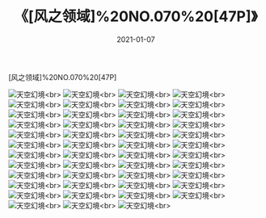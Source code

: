 ﻿---
layout: post
title: 《[风之领域]%20NO.070%20[47P]》
date: 2021-01-07
img: http://photo.orgx.cf/性感/2021/[风之领域]%20NO.070%20[47P]/000.jpg
tags: [美女,性感,泳衣]
---

[风之领域]%20NO.070%20[47P]



![天空幻境](http://photo.orgx.cf/性感/2021/[风之领域]%20NO.070%20[47P]/001.jpg''天空幻境'')<br>
![天空幻境](http://photo.orgx.cf/性感/2021/[风之领域]%20NO.070%20[47P]/002.jpg''天空幻境'')<br>
![天空幻境](http://photo.orgx.cf/性感/2021/[风之领域]%20NO.070%20[47P]/003.jpg''天空幻境'')<br>
![天空幻境](http://photo.orgx.cf/性感/2021/[风之领域]%20NO.070%20[47P]/004.jpg''天空幻境'')<br>
![天空幻境](http://photo.orgx.cf/性感/2021/[风之领域]%20NO.070%20[47P]/005.jpg''天空幻境'')<br>
![天空幻境](http://photo.orgx.cf/性感/2021/[风之领域]%20NO.070%20[47P]/006.jpg''天空幻境'')<br>
![天空幻境](http://photo.orgx.cf/性感/2021/[风之领域]%20NO.070%20[47P]/007.jpg''天空幻境'')<br>
![天空幻境](http://photo.orgx.cf/性感/2021/[风之领域]%20NO.070%20[47P]/008.jpg''天空幻境'')<br>
![天空幻境](http://photo.orgx.cf/性感/2021/[风之领域]%20NO.070%20[47P]/009.jpg''天空幻境'')<br>
![天空幻境](http://photo.orgx.cf/性感/2021/[风之领域]%20NO.070%20[47P]/010.jpg''天空幻境'')<br>
![天空幻境](http://photo.orgx.cf/性感/2021/[风之领域]%20NO.070%20[47P]/011.jpg''天空幻境'')<br>
![天空幻境](http://photo.orgx.cf/性感/2021/[风之领域]%20NO.070%20[47P]/012.jpg''天空幻境'')<br>
![天空幻境](http://photo.orgx.cf/性感/2021/[风之领域]%20NO.070%20[47P]/013.jpg''天空幻境'')<br>
![天空幻境](http://photo.orgx.cf/性感/2021/[风之领域]%20NO.070%20[47P]/014.jpg''天空幻境'')<br>
![天空幻境](http://photo.orgx.cf/性感/2021/[风之领域]%20NO.070%20[47P]/015.jpg''天空幻境'')<br>
![天空幻境](http://photo.orgx.cf/性感/2021/[风之领域]%20NO.070%20[47P]/016.jpg''天空幻境'')<br>
![天空幻境](http://photo.orgx.cf/性感/2021/[风之领域]%20NO.070%20[47P]/017.jpg''天空幻境'')<br>
![天空幻境](http://photo.orgx.cf/性感/2021/[风之领域]%20NO.070%20[47P]/018.jpg''天空幻境'')<br>
![天空幻境](http://photo.orgx.cf/性感/2021/[风之领域]%20NO.070%20[47P]/019.jpg''天空幻境'')<br>
![天空幻境](http://photo.orgx.cf/性感/2021/[风之领域]%20NO.070%20[47P]/020.jpg''天空幻境'')<br>
![天空幻境](http://photo.orgx.cf/性感/2021/[风之领域]%20NO.070%20[47P]/021.jpg''天空幻境'')<br>
![天空幻境](http://photo.orgx.cf/性感/2021/[风之领域]%20NO.070%20[47P]/022.jpg''天空幻境'')<br>
![天空幻境](http://photo.orgx.cf/性感/2021/[风之领域]%20NO.070%20[47P]/023.jpg''天空幻境'')<br>
![天空幻境](http://photo.orgx.cf/性感/2021/[风之领域]%20NO.070%20[47P]/024.jpg''天空幻境'')<br>
![天空幻境](http://photo.orgx.cf/性感/2021/[风之领域]%20NO.070%20[47P]/025.jpg''天空幻境'')<br>
![天空幻境](http://photo.orgx.cf/性感/2021/[风之领域]%20NO.070%20[47P]/026.jpg''天空幻境'')<br>
![天空幻境](http://photo.orgx.cf/性感/2021/[风之领域]%20NO.070%20[47P]/027.jpg''天空幻境'')<br>
![天空幻境](http://photo.orgx.cf/性感/2021/[风之领域]%20NO.070%20[47P]/028.jpg''天空幻境'')<br>
![天空幻境](http://photo.orgx.cf/性感/2021/[风之领域]%20NO.070%20[47P]/029.jpg''天空幻境'')<br>
![天空幻境](http://photo.orgx.cf/性感/2021/[风之领域]%20NO.070%20[47P]/030.jpg''天空幻境'')<br>
![天空幻境](http://photo.orgx.cf/性感/2021/[风之领域]%20NO.070%20[47P]/031.jpg''天空幻境'')<br>
![天空幻境](http://photo.orgx.cf/性感/2021/[风之领域]%20NO.070%20[47P]/032.jpg''天空幻境'')<br>
![天空幻境](http://photo.orgx.cf/性感/2021/[风之领域]%20NO.070%20[47P]/033.jpg''天空幻境'')<br>
![天空幻境](http://photo.orgx.cf/性感/2021/[风之领域]%20NO.070%20[47P]/034.jpg''天空幻境'')<br>
![天空幻境](http://photo.orgx.cf/性感/2021/[风之领域]%20NO.070%20[47P]/035.jpg''天空幻境'')<br>
![天空幻境](http://photo.orgx.cf/性感/2021/[风之领域]%20NO.070%20[47P]/036.jpg''天空幻境'')<br>
![天空幻境](http://photo.orgx.cf/性感/2021/[风之领域]%20NO.070%20[47P]/037.jpg''天空幻境'')<br>
![天空幻境](http://photo.orgx.cf/性感/2021/[风之领域]%20NO.070%20[47P]/038.jpg''天空幻境'')<br>
![天空幻境](http://photo.orgx.cf/性感/2021/[风之领域]%20NO.070%20[47P]/039.jpg''天空幻境'')<br>
![天空幻境](http://photo.orgx.cf/性感/2021/[风之领域]%20NO.070%20[47P]/040.jpg''天空幻境'')<br>
![天空幻境](http://photo.orgx.cf/性感/2021/[风之领域]%20NO.070%20[47P]/041.jpg''天空幻境'')<br>
![天空幻境](http://photo.orgx.cf/性感/2021/[风之领域]%20NO.070%20[47P]/042.jpg''天空幻境'')<br>
![天空幻境](http://photo.orgx.cf/性感/2021/[风之领域]%20NO.070%20[47P]/043.jpg''天空幻境'')<br>
![天空幻境](http://photo.orgx.cf/性感/2021/[风之领域]%20NO.070%20[47P]/044.jpg''天空幻境'')<br>
![天空幻境](http://photo.orgx.cf/性感/2021/[风之领域]%20NO.070%20[47P]/045.jpg''天空幻境'')<br>
![天空幻境](http://photo.orgx.cf/性感/2021/[风之领域]%20NO.070%20[47P]/046.jpg''天空幻境'')<br>
![天空幻境](http://photo.orgx.cf/性感/2021/[风之领域]%20NO.070%20[47P]/047.jpg''天空幻境'')<br>